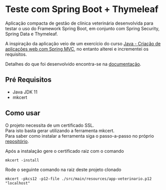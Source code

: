 # Teste com Spring Boot + Thymeleaf 

Aplicação compacta de gestão de clínica veterinária desenvolvida para testar o uso do Framework Spring Boot,
em conjunto com Spring Security, Spring Data e Thymeleaf.

A inspiração da aplicação veio de um exercício do curso
[Java - Criação de aplicações web com Spring MVC](https://www.treinaweb.com.br/curso/java-avancado-spring-mvc-completo),
no entanto alterei e incrementei os requisitos.

Detalhes do que foi desenvolvido encontra-se na [documentação](docs).

## Pré Requisitos

- Java JDK 11
- mkcert

## Como usar

O projeto necessita de um certificado SSL.  
Para isto basta gerar utilizando a ferramenta mkcert.  
Para saber como instalar a ferramenta siga o passo-a-passo no próprio
[repositório](https://github.com/FiloSottile/mkcert).

Após a instalação gere o certificado raiz com o comando

```shell
mkcert -install
```

Rode o seguinte comando na raiz deste projeto clonado

```shell
mkcert -pkcs12 -p12-file ./src/main/resources/app-veterinario.p12 "localhost"
```
